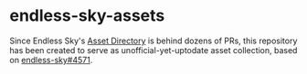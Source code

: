 # endless-sky-assets

Since Endless Sky's [Asset Directory](https://drive.google.com/drive/folders/0B9aK8dG39P29fkdBeUJjSXJYVDdjMEpkOXh3T1NDekFYaTEtbkdTdzVwX2NTUWVVT3BUWVk) is behind dozens of PRs, this repository has been created to serve as unofficial-yet-uptodate asset collection, based on [endless-sky#4571](https://github.com/endless-sky/endless-sky/issues/4571).
